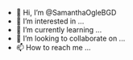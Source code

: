 - 👋 Hi, I’m @SamanthaOgleBGD
- 👀 I’m interested in ...
- 🌱 I’m currently learning ...
- 💞️ I’m looking to collaborate on ...
- 📫 How to reach me ...

<!---
SamanthaOgleBGD/SamanthaOgleBGD is a ✨ special ✨ repository because its `README.md` (this file) appears on your GitHub profile.
You can click the Preview link to take a look at your changes.
--->
